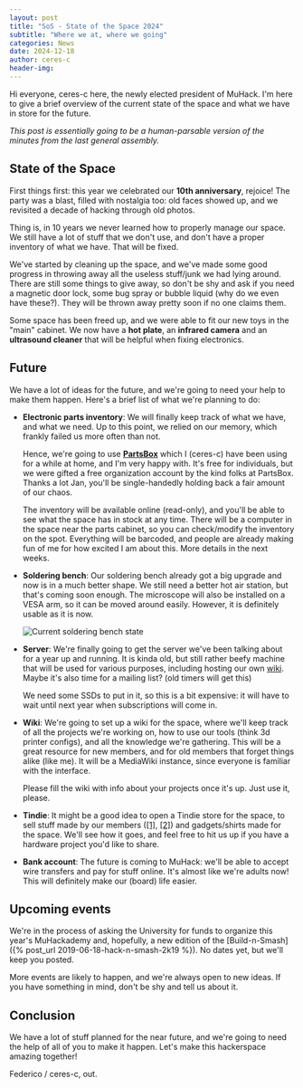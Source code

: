 ```yaml
---
layout: post
title: "SoS - State of the Space 2024"
subtitle: "Where we at, where we going"
categories: News
date: 2024-12-18
author: ceres-c
header-img: 
---
```


Hi everyone, ceres-c here, the newly elected president of MuHack. I'm here to
give a brief overview of the current state of the space and what we have in
store for the future.

*This post is essentially going to be a human-parsable version of the minutes*
*from the last general assembly.*

## State of the Space
First things first: this year we celebrated our **10th anniversary**, rejoice!
The party was a blast, filled with nostalgia too: old faces showed up, and we
revisited a decade of hacking through old photos.

Thing is, in 10 years we never learned how to properly manage our space. We
still have a lot of stuff that we don't use, and don't have a proper inventory
of what we have. That will be fixed.

We've started by cleaning up the space, and we've made some good progress in
throwing away all the useless stuff/junk we had lying around. There are still
some things to give away, so don't be shy and ask if you need a magnetic door
lock, some bug spray or bubble liquid (why do we even have these?). They will
be thrown away pretty soon if no one claims them.

Some space has been freed up, and we were able to fit our new toys in the
"main" cabinet. We now have a **hot plate**, an **infrared camera** and an
**ultrasound cleaner** that will be helpful when fixing electronics.

## Future
We have a lot of ideas for the future, and we're going to need your help to
make them happen. Here's a brief list of what we're planning to do:

- **Electronic parts inventory**: We will finally keep track of what we have,
  and what we need. Up to this point, we relied on our memory, which frankly
  failed us more often than not.

  Hence, we're going to use **[PartsBox](https://partsbox.com)** which I
  (ceres-c) have been using for a while at home, and I'm very happy with. It's
  free for individuals, but we were gifted a free organization account by the
  kind folks at PartsBox. Thanks a lot Jan, you'll be single-handedly holding
  back a fair amount of our chaos.

  The inventory will be available online (read-only), and you'll be able to see
  what the space has in stock at any time. There will be a computer in the
  space near the parts cabinet, so you can check/modify the inventory on the
  spot. Everything will be barcoded, and people are already making fun of me
  for how excited I am about this. More details in the next weeks.

- **Soldering bench**: Our soldering bench already got a big upgrade and now is
  in a much better shape. We still need a better hot air station, but that's
  coming soon enough. The microscope will also be installed on a VESA arm, so
  it can be moved around easily. However, it is definitely usable as it is now.

  ![Current soldering bench state](/public/img/2024-12-18-soldering-bench.jpg)

- **Server**: We're finally going to get the server we've been talking about
  for a year up and running. It is kinda old, but still rather beefy
  machine that will be used for various purposes, including hosting our own
  [wiki](#wiki). Maybe it's also time for a mailing list? (old timers will
  get this)

  We need some SSDs to put in it, so this is a bit expensive: it will have to
  wait until next year when subscriptions will come in.

- <a name="wiki">**Wiki**</a>: We're going to set up a wiki for the space,
  where we'll keep track of all the projects we're working on, how to use our
  tools (think 3d printer configs), and all the knowledge we're gathering.
  This will be a great resource for new members, and for old members that
  forget things alike (like me). It will be a MediaWiki instance, since
  everyone is familiar with the interface.

  Please fill the wiki with info about your projects once it's up. Just use it,
  please.

- **Tindie**: It might be a good idea to open a Tindie store for the space, to
  sell stuff made by our members
  ([[1]](https://github.com/MrMoDDoM/MuHack-Badge),
  [[2]](https://github.com/MrMoDDoM/MuTag)) and gadgets/shirts made for the
  space. We'll see how it goes, and feel free to hit us up if you have a
  hardware project you'd like to share.

- **Bank account**: The future is coming to MuHack: we'll be able to accept
  wire transfers and pay for stuff online. It's almost like we're adults now!
  This will definitely make our (board) life easier.

## Upcoming events
We're in the process of asking the University for funds to organize this year's
MuHackademy and, hopefully, a new edition of the
[Build-n-Smash]({% post_url 2019-06-18-hack-n-smash-2k19 %}). No dates yet, but
we'll keep you posted.

More events are likely to happen, and we're always open to new ideas. If you
have something in mind, don't be shy and tell us about it.

## Conclusion
We have a lot of stuff planned for the near future, and we're going to need the
help of all of you to make it happen. Let's make this hackerspace amazing
together!

Federico / ceres-c, out.
